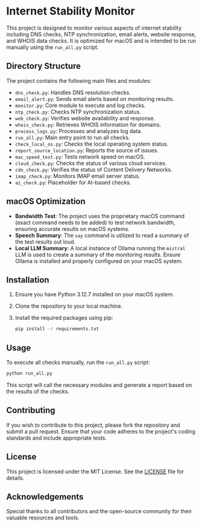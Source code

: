 

# Internet Stability Monitor

This project is designed to monitor various aspects of internet stability including DNS checks, NTP synchronization, email alerts, website response, and WHOIS data checks. It is optimized for macOS and is intended to be run manually using the `run_all.py` script.

## Directory Structure

The project contains the following main files and modules:

- `dns_check.py`: Handles DNS resolution checks.
- `email_alert.py`: Sends email alerts based on monitoring results.
- `monitor.py`: Core module to execute and log checks.
- `ntp_check.py`: Checks NTP synchronization status.
- `web_check.py`: Verifies website availability and response.
- `whois_check.py`: Retrieves WHOIS information for domains.
- `process_logs.py`: Processes and analyzes log data.
- `run_all.py`: Main entry point to run all checks.
- `check_local_os.py`: Checks the local operating system status.
- `report_source_location.py`: Reports the source of issues.
- `mac_speed_test.py`: Tests network speed on macOS.
- `cloud_check.py`: Checks the status of various cloud services.
- `cdn_check.py`: Verifies the status of Content Delivery Networks.
- `imap_check.py`: Monitors IMAP email server status.
- `ai_check.py`: Placeholder for AI-based checks.

## macOS Optimization

- **Bandwidth Test**: The project uses the proprietary macOS command (exact command needs to be added) to test network bandwidth, ensuring accurate results on macOS systems.
- **Speech Summary**: The `say` command is utilized to read a summary of the test results out loud.
- **Local LLM Summary**: A local instance of Ollama running the `mistral` LLM is used to create a summary of the monitoring results. Ensure Ollama is installed and properly configured on your macOS system.

## Installation

1. Ensure you have Python 3.12.7 installed on your macOS system.
2. Clone the repository to your local machine.
3. Install the required packages using pip:

    ```bash
    pip install -r requirements.txt
    ```

## Usage

To execute all checks manually, run the `run_all.py` script:

```bash
python run_all.py
```

This script will call the necessary modules and generate a report based on the results of the checks.

## Contributing

If you wish to contribute to this project, please fork the repository and submit a pull request. Ensure that your code adheres to the project's coding standards and include appropriate tests.

## License

This project is licensed under the MIT License. See the [LICENSE](LICENSE) file for details.

## Acknowledgements

Special thanks to all contributors and the open-source community for their valuable resources and tools.
